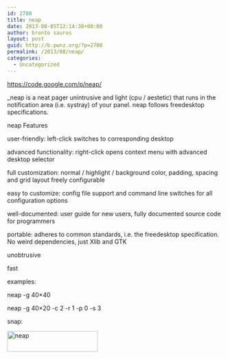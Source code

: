 ```yaml
---
id: 2700
title: neap
date: 2013-08-05T12:14:38+00:00
author: bronto saurus
layout: post
guid: http://b.pwnz.org/?p=2700
permalink: /2013/08/neap/
categories:
  - Uncategorized
---
```

<https://code.google.com/p/neap/>

_neap is a neat pager unintrusive and light (cpu / aestetic) that runs in the notification area (i.e. systray) of your panel. neap follows freedesktop specifications.</p> 

neap Features
  
user-friendly: left-click switches to corresponding desktop
  
advanced functionality: right-click opens context menu with advanced desktop selector
  
full customization: normal / highlight / background color, padding, spacing and grid layout freely configurable
  
easy to customize: config file support and command line switches for all configuration options
  
well-documented: user guide for new users, fully documented source code for programmers
  
portable: adheres to common standards, i.e. the freedesktop specification. No weird dependencies, just Xlib and GTK
  
unobtrusive
  
fast</em>

examples:
  
neap -g 40&#215;40
  
neap -g 40&#215;20 -c 2 -r 1 -p 0 -s 3

snap:
  
[<img src="http://b.pwnz.org/wp-content/uploads/2013/08/neap.png" alt="neap" width="211" height="48" class="alignleft size-full wp-image-2701" />](http://b.pwnz.org/wp-content/uploads/2013/08/neap.png)